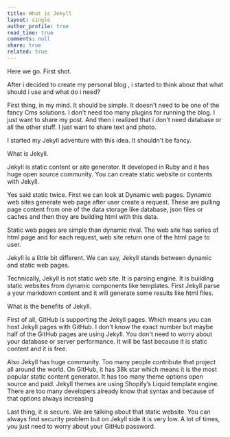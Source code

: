 ```yaml
---
title: What is Jekyll
layout: single
author_profile: true
read_time: true
comments: null
share: true
related: true
---
```


Here we go. First shot.

After i decided to create my personal blog , i started to think about that what should i use and what do i need? 

First thing, in my mind. It should be simple. It doesn't need to be one of the fancy Cms solutions. I don't need too many plugins for running the blog. I just want to share my post. 
And then i realized that i don't need database or all the other stuff. I just want to share text and photo. 

I started my Jekyll adventure with this idea. It shouldn't be fancy.

What is Jekyll. 

Jekyll is static content or site generator. It developed in Ruby and it has huge open source community. You can create static website or contents with Jekyll.

Yes said static twice. First we can look at Dynamic web pages. Dynamic web sites generate web page after user create a request. These are pulling page content  from one of the data storage like database, json files or caches and then they are building html with this data. 

Static web pages are simple than dynamic rival. The web site has series of html page and  for each request, web site return one of the html page to user.

Jekyll is a little bit different. We can say, Jekyll stands between dynamic and static web pages.

Technically, Jekyll is not static web site. It is parsing engine. It is building static websites from dynamic components like templates.
First Jekyll parse a your markdown content and it will generate some results like html files. 

What is the benefits of Jekyll.

First of all, GitHub is supporting the Jekyll pages. Which means you can host Jekyll pages with GitHub. I don't know the exact number but maybe half of the GitHub pages are using Jekyll. You don't need to worry about your database or server performance. It will be fast because it is static content and it is free.

Also Jekyll has huge community. Too many people contribute that project all around the world. On GitHub, it has 38k star which means it is the most popular static content generator. It has too many theme options open source and paid. Jekyll themes are using  Shopify’s Liquid template engine. There are too many developers already know that syntax and because of that options always increasing


Last thing, it is secure. We are talking about that static website. You can always find security problem but on Jekyll side it is very low. A lot of times, you just need to worry about your GitHub password.